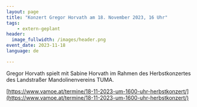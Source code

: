 ```yaml
---
layout: page
title: "Konzert Gregor Horvath am 18. November 2023, 16 Uhr"
tags:
    - extern-geplant
header:
  image_fullwidth: /images/header.png
event_date: 2023-11-18
language: de

---
```


Gregor Horvath spielt mit Sabine Horvath im Rahmen des Herbstkonzertes des
Landstraßer Mandolinenvereins TUMA. 

[https://www.vamoe.at/termine/18-11-2023-um-1600-uhr-herbstkonzert/](https://www.vamoe.at/termine/18-11-2023-um-1600-uhr-herbstkonzert/)
